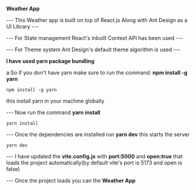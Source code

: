 **Weather App**

--- This Weather app is built on top of React.js Along with Ant Design as a UI Library ---

--- For State management React's inbuilt Context API has been used ---

--- For Theme system Ant Design's default theme algorithm is used ---

**I have used yarn package bundling**

a:So if you don't have yarn make sure to run the command:
**npm install -g yarn**

    npm install -g yarn

this install yarn in your machine globally

--- Now run the command **yarn install**

    yarn install

--- Once the dependencies are installed run **yarn dev** this starts the server

    yarn dev

--- I have updated the **vite.config.js** with **port:5000** and **open:true** that loads the
project automatically(by default vite's port is 5173 and open is false)

--- Once the project loads you can the **Weather App**
